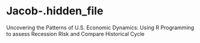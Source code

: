 # Jacob-.hidden_file
Uncovering the Patterns of U.S. Economic Dynamics: Using R Programming to assess Recession RIsk and Compare Historical Cycle
